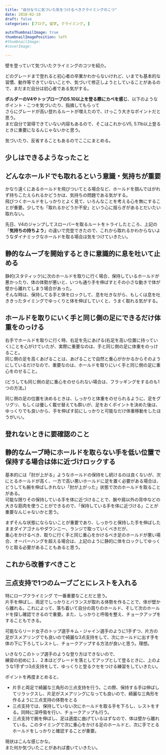 ```yaml
---
title: "自分なりに気づいた気をつけるべきクライミングのこつ"
date: 2018-02-10
draft: false
categories: [ブログ, 留学, クライミング, ]

autoThumbnailImage: true
thumbnailImagePosition: left
#thumbnailImage:
#coverImage:

---
```


壁を登っていて気づいたクライミングのコツを紹介。

<!--more-->

どのグレードまで登れると初心者の卒業かわからないけれど、いまでも基本的な習慣、動作等できていないことや、気づいて修正しようとしていることがあるので、まだまだ自分は初心者である気がする。  

**ボルダーのV4やトップロープの5.10以上を登る際にカベを感じ**、以下のようなポイント・こつを気づいたり、指摘してもらって  
さらにグレードが高い登れるルートが増えたので、けっこう大きなポイントだと思う。  
まだ自分で習得できていない内容もあるので、そこはこれからV5, 5.11b以上登るときに重要になるんじゃないかと思う。  

気づいたり、反省することもあるのでここにまとめる。 

<!-- toc -->

## 少しはできるようなったこと

## どんなホールドでも取れるという意識・気持ちが重要

かなり遠くにあるホールドを飛びついてとる場合など、ホールドを掴んではがれず持ちこたえられるかどうかは、気持ちの問題である気がする。  
飛びつくホールドをしっかりとよく見て、いろんなことを考える心を無にすることが重要。少しでも「取れるかどうか不安」という心に揺らぎがあるとだいたい取れない。  

先日、V4のジャンプしてスローパーを取るルートをトライしたところ、上記の「**気持ちの持ちよう**」の違いで完登できたので、これから取れるかわからないようなダイナミックなホールドを取る場合は気をつけていきたい。  


## 静的なムーブを開始するときに意識的に息を吐いて止める

静的(スタティック)に次のホールドを取りに行く場合、保持しているホールドが悪かったり、体の体勢が悪いと、いつも通り手を伸ばすとその小さな動きで体が壁から離れてしまう場合があった。  
そんな時は、保持してる手と体をロックして、息を吐きながら、もしくは息を吐ききったタイミングでゆっくりと体を伸ばしていくと、うまく取れる気がする。  

## ホールドを取りにいく手と同じ側の足にできるだけ体重をのっける

右手でホールドを取りに行く時、右足を先にあげる(右足を高い位置に持っていく)ことを心がけていたが、実際に重要なのは、手と同じ側の足に体重をのっけること。  
同じ側の足を高くあげることは、あげることで自然と重心がかかるからそのようにしているだけなので、重要なのは、ホールドを取りにいく手と同じ側の足に重心をのせること。  

(どうしても同じ側の足に重心をのせられない場合は、フラッギングをするのも1つの方法。)  

同じ側の足の位置を決めるときは、しっかりと体重をのせられるように、足をグリグリ、もしくは優しく載せ替えても酔いが、足をおくポイントを決めた後は、ゆっくりでも良いから、手を伸ばす前にしっかりと可能なだけ体重移動をしたほうがいい。  


## 登れないときに要確認のこと


## 静的なムーブ時にホールドを取らない手を低い位置で保持する場合は体に近づけロックする

基本的には「肘が上がる」ようなホールドの保持をし続けるのは良くないが、次にとるホールドが高く、一方で高い悪いホールドに足を置く必要がある場合は、どうしても腕を伸ばしきれない「肘が上がった」状態で次のホールドを取ることがある。  
可能な限りその保持している手を体に近づけることで、腕や肩以外の背中などの大きな筋肉を使うことができるので、「保持している手を体に近づける」ことが重要なんじゃないかと思う。  

まずそんな状態にならないことが重要であり、しっかりと保持した手を伸ばしたままダイアゴナルやダウンニー、ランジで取っていくべきだが、  
重心をかけるべき、取りに行く手と同じ重心をかけるべき足のホールドが悪い場合、オーバーハングを超える場合は、上記のように静的に体をロックしてゆっくりと取る必要があることもあると思う。  

## これから改善すべきこと

## **三点支持で1つのムーブごとにレストを入れる**

特にロープクライミング で一番重要なことだと思う。  
片手を伸ばし、両足でしっかりとバランスが取れる体勢を作ることで、体が壁から離れる。これによって、落ち着いて自分の周りのホールド、そして次のホールドを探し確認できるので重要。また、しっかりと呼吸を整え、チョークアップをすることもできる。  

可能ならリード女子のトップ選手キム・ジャイン選手のように1手ずつ、片方の足がスメアリングでも良いので綺麗な3点支持をして、次にホールドに出す手を体の下に下ろしてレストし、チョークアップする方法が良いと思う。理想。  

いきなりこのトップ選手のような登り方はできないので、  
練習の初めに１、２本ほどグレードを落としてアップとして登るときに、上のような1手ずつ3点支持をして、ゆっくりと登るクセをつける練習をしていきたい。  

ポイントを再度まとめると、  
- 片手と両足で綺麗な三角形の三点支持を行う。この際、保持する手は伸ばしてリラックスし、片足がスメアリングになっても良いので、綺麗な三角形を作るように三点支持の体勢をとる
- 三点支持では、保持していない次にホールドを取る手を下ろし、レストをする。同時に深呼吸を行い、チョークアップも行う。
- 三点支持で腕を伸ばし、足は適度に曲げているはずなので、体は壁から離れている。このタイミングで次に重心をかける足のホールドと、次に手でとるホールドをしっかりと確認することが重要。


現状はこんな感じかな。  
また何か気づいたことがあれば書いていきたい。  

